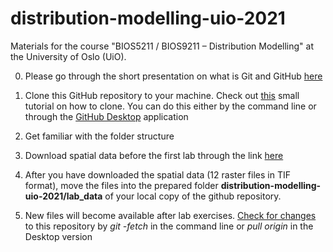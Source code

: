 # distribution-modelling-uio-2021

Materials for the course "BIOS5211 / BIOS9211 – Distribution Modelling" at the University of Oslo (UiO).

0. Please go through the short presentation on what is Git and GitHub [here](https://github.com/geco-nhm/distribution-modelling-uio-2021/blob/main/additional_materials/git_version_control/git_github_overview_LK_PH.pdf)

1. Clone this GitHub repository to your machine. Check out [this](https://docs.github.com/en/repositories/creating-and-managing-repositories/cloning-a-repository) small tutorial on how to clone. You can do this either by the command line or through the [GitHub Desktop](https://desktop.github.com/) application  
2. Get familiar with the folder structure
3. Download spatial data before the first lab through the link [here](https://uio-my.sharepoint.com/:f:/g/personal/peterhor_uio_no/EjbrdH5bzjVLmWyz7JVVxhkB9vluk4RznDJbxmY54hKVsw?e=UelRxa)

4. After you have downloaded the spatial data (12 raster files in TIF format), move the files into the prepared folder **distribution-modelling-uio-2021/lab_data** of your local copy of the github repository.
5. New files will become available after lab exercises. [Check for changes](https://docs.github.com/en/get-started/using-git/getting-changes-from-a-remote-repository) to this repository by *git -fetch* in the command line or *pull origin* in the Desktop version
